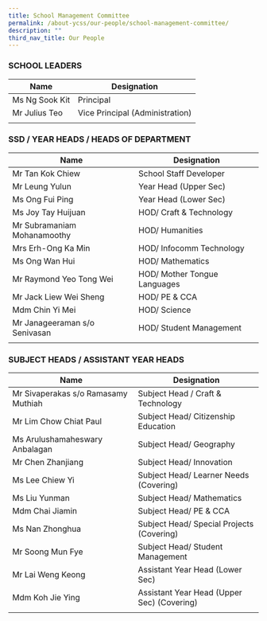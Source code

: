 ```yaml
---
title: School Management Committee
permalink: /about-ycss/our-people/school-management-committee/
description: ""
third_nav_title: Our People
---
```

### SCHOOL LEADERS

| Name | Designation |
| --- | --- |
| Ms Ng Sook Kit | Principal |
| Mr Julius Teo | Vice Principal (Administration) |
| | |

### SSD / YEAR HEADS / HEADS OF DEPARTMENT

| Name | Designation |
| --- | --- |
| Mr Tan Kok Chiew | School Staff Developer |
| Mr Leung Yulun | Year Head (Upper Sec) |
| Ms Ong Fui Ping | Year Head (Lower Sec) |
| Ms Joy Tay Huijuan | HOD/ Craft & Technology |
| Mr Subramaniam Mohanamoothy | HOD/ Humanities |
| Mrs Erh-Ong Ka Min | HOD/ Infocomm Technology |
| Ms Ong Wan Hui | HOD/ Mathematics |
| Mr Raymond Yeo Tong Wei | HOD/ Mother Tongue Languages |
| Mr Jack Liew Wei Sheng | HOD/ PE & CCA |
| Mdm Chin Yi Mei | HOD/ Science |
| Mr Janageeraman s/o Senivasan | HOD/ Student Management |
| | | 

### SUBJECT HEADS / ASSISTANT YEAR HEADS

| Name | Designation |
| --- | --- |
| Mr Sivaperakas s/o Ramasamy Muthiah | Subject Head / Craft & Technology  |
| Mr Lim Chow Chiat Paul | Subject Head/ Citizenship Education |
| Ms Arulushamaheswary Anbalagan | Subject Head/ Geography |
| Mr Chen Zhanjiang | Subject Head/ Innovation |
| Ms Lee Chiew Yi  | Subject Head/ Learner Needs (Covering)  |
| Ms Liu Yunman | Subject Head/ Mathematics |
| Mdm Chai Jiamin | Subject Head/ PE & CCA |
| Ms Nan Zhonghua  | Subject Head/ Special Projects (Covering) |
| Mr Soong Mun Fye | Subject Head/ Student Management |
| Mr Lai Weng Keong | Assistant Year Head (Lower Sec) |
| Mdm Koh Jie Ying | Assistant Year Head (Upper Sec) (Covering) |
| | | 